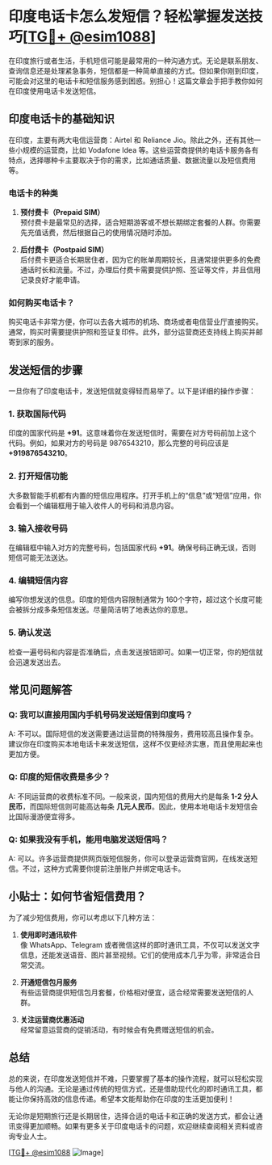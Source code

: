 # 印度电话卡怎么发短信？轻松掌握发送技巧[[TG💪+ @esim1088](https://t.me/s/esim1088)]

在印度旅行或者生活，手机短信可能是最常用的一种沟通方式。无论是联系朋友、查询信息还是处理紧急事务，短信都是一种简单直接的方式。但如果你刚到印度，可能会对这里的电话卡和短信服务感到困惑。别担心！这篇文章会手把手教你如何在印度使用电话卡发送短信。

## 印度电话卡的基础知识

在印度，主要有两大电信运营商：Airtel 和 Reliance Jio。除此之外，还有其他一些小规模的运营商，比如 Vodafone Idea 等。这些运营商提供的电话卡服务各有特点，选择哪种卡主要取决于你的需求，比如通话质量、数据流量以及短信费用等。

### 电话卡的种类

1. **预付费卡（Prepaid SIM）**  
   预付费卡是最常见的选择，适合短期游客或不想长期绑定套餐的人群。你需要先充值话费，然后根据自己的使用情况随时添加。

2. **后付费卡（Postpaid SIM）**  
   后付费卡更适合长期居住者，因为它的账单周期较长，且通常提供更多的免费通话时长和流量。不过，办理后付费卡需要提供护照、签证等文件，并且信用记录良好才能申请。

### 如何购买电话卡？

购买电话卡非常方便，你可以去各大城市的机场、商场或者电信营业厅直接购买。通常，购买时需要提供护照和签证复印件。此外，部分运营商还支持线上购买并邮寄到家的服务。

## 发送短信的步骤

一旦你有了印度电话卡，发送短信就变得轻而易举了。以下是详细的操作步骤：

### 1. 获取国际代码

印度的国家代码是 **+91**。这意味着你在发送短信时，需要在对方号码前加上这个代码。例如，如果对方的号码是 9876543210，那么完整的号码应该是 **+919876543210**。

### 2. 打开短信功能

大多数智能手机都有内置的短信应用程序。打开手机上的“信息”或“短信”应用，你会看到一个编辑框用于输入收件人的号码和消息内容。

### 3. 输入接收号码

在编辑框中输入对方的完整号码，包括国家代码 **+91**。确保号码正确无误，否则短信可能无法送达。

### 4. 编辑短信内容

编写你想发送的信息。印度的短信内容限制通常为 160个字符，超过这个长度可能会被拆分成多条短信发送。尽量简洁明了地表达你的意思。

### 5. 确认发送

检查一遍号码和内容是否准确后，点击发送按钮即可。如果一切正常，你的短信就会迅速发送出去。

## 常见问题解答

### Q: 我可以直接用国内手机号码发送短信到印度吗？
A: 不可以。国际短信的发送需要通过运营商的特殊服务，费用较高且操作复杂。建议你在印度购买本地电话卡来发送短信，这样不仅更经济实惠，而且使用起来也更加方便。

### Q: 印度的短信收费是多少？
A: 不同运营商的收费标准不同。一般来说，国内短信的费用大约是每条 **1-2 分人民币**，而国际短信则可能高达每条 **几元人民币**。因此，使用本地电话卡发短信会比国际漫游便宜得多。

### Q: 如果我没有手机，能用电脑发送短信吗？
A: 可以。许多运营商提供网页版短信服务，你可以登录运营商官网，在线发送短信。不过，这种方式需要你提前注册账户并绑定电话卡。

## 小贴士：如何节省短信费用？

为了减少短信费用，你可以考虑以下几种方法：

1. **使用即时通讯软件**  
   像 WhatsApp、Telegram 或者微信这样的即时通讯工具，不仅可以发送文字信息，还能发送语音、图片甚至视频。它们的使用成本几乎为零，非常适合日常交流。

2. **开通短信包月服务**  
   有些运营商提供短信包月套餐，价格相对便宜，适合经常需要发送短信的人群。

3. **关注运营商优惠活动**  
   经常留意运营商的促销活动，有时候会有免费赠送短信的机会。

## 总结

总的来说，在印度发送短信并不难，只要掌握了基本的操作流程，就可以轻松实现与他人的沟通。无论是通过传统的短信方式，还是借助现代化的即时通讯工具，都能让你保持高效的信息传递。希望本文能帮助你在印度的生活更加便利！

无论你是短期旅行还是长期居住，选择合适的电话卡和正确的发送方式，都会让通讯变得更加顺畅。如果有更多关于印度电话卡的问题，欢迎继续查阅相关资料或咨询专业人士。

[[TG💪+ @esim1088](https://t.me/s/esim1088) ![Image](https://i.postimg.cc/4NQfJmqS/Snipaste-2025-05-13-00-14-12.png)]